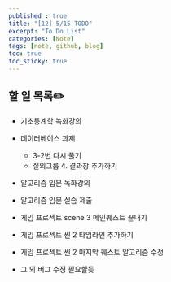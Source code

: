 ```yaml
---
published : true
title: "[12] 5/15 TODO"
excerpt: "To Do List"
categories: [Note]
tags: [note, github, blog]
toc: true
toc_sticky: true
---
```


## 할 일 목록✏️

+ 기초통계학 녹화강의
+ 데이터베이스 과제
    + 3-2번 다시 풀기
    + 질의그룹 4. 결과창 추가하기

+ 알고리즘 입문 녹화강의
+ 알고리즘 입문 실습 제출

+ 게임 프로젝트 scene 3 메인퀘스트 끝내기
+ 게임 프로젝트 씬 2 타임라인 추가하기
+ 게임 프로젝트 씬 2 마지막 퀘스트 알고리즘 수정
+ 그 외 버그 수정 필요할듯